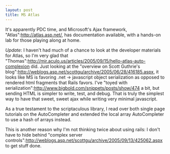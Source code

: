 ```yaml
--- 
layout: post
title: MS Atlas
---
```

It's apparently PDC time, and Microsoft's Ajax framework, "Atlas":http://atlas.asp.net/, has documentation available, with a hands-on lab for those playing along at home.  

*Update*:  I haven't had much of a chance to look at the developer materials for Atlas, so I'm very glad that "Thomas":http://mir.aculo.us/articles/2005/09/15/hello-atlas-auto-complexion did.  Just looking at the "overview on Scott Guthrie's blog":http://weblogs.asp.net/scottgu/archive/2005/06/28/416185.aspx, it looks like MS is favoring .net -> javascript object serialization as opposed to rendered html fragments that Rails favors.  I've "toyed with serialization":http://www.bigbold.com/snippets/posts/show/474 a bit, but sending HTML is simpler to write, test, and debug.  That is truly the simplest way to have that sweet, sweet ajax while writing very minimal javascript.

As a true testament to the scriptaculous library, I read over both single page tutorials on the AutoCompleter and extended the local array AutoCompleter to use a hash of arrays instead.

This is another reason why I'm not thinking twice about using rails: I don't have to hide behind "complex server controls":http://weblogs.asp.net/scottgu/archive/2005/09/13/425062.aspx to get stuff done.
